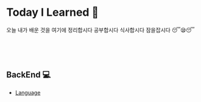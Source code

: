# Today I Learned  📝

오늘 내가 배운 것을 여기에 정리합시다 공부합시다 식사합시다 잠을잡시다 😴😪😴

<br><br><br>

## BackEnd 💻
* [Language](./BackEnd/Language.md)
